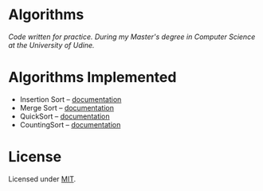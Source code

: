 Algorithms
==========
_Code written for practice. During my Master's degree in Computer Science at the University of Udine._

Algorithms Implemented
======================
* Insertion Sort – [documentation](https://en.wikipedia.org/wiki/Insertion_sort)
* Merge Sort – [documentation](https://en.wikipedia.org/wiki/Merge_sort)
* QuickSort – [documentation](https://en.wikipedia.org/wiki/Quicksort)
* CountingSort – [documentation](https://en.wikipedia.org/wiki/Counting_sort)

License
=======
Licensed under [MIT](https://github.com/alexprut/Algorithms/blob/master/LICENSE).
